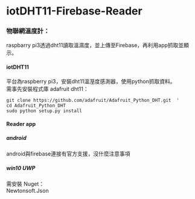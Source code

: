 # iotDHT11-Firebase-Reader
### 物聯網溫度計：
raspbarry pi3透過dht11讀取溫濕度，並上傳至Firebase，再利用app抓取並顯示。

#### iotDHT11
平台為raspberry pi3，安裝dht11溫溼度感測器，使用python抓取資料。  
需事先安裝程式庫 adafruit dht11：
````
git clone https://github.com/adafruit/Adafruit_Python_DHT.git  '
cd Adafruit_Python_DHT
sudo python setup.py install
````

#### Reader app
##### android
android與firebase連接有官方支援，沒什麼注意事項
##### win10 UWP
需安裝 Nuget：  
Newtonsoft.Json

